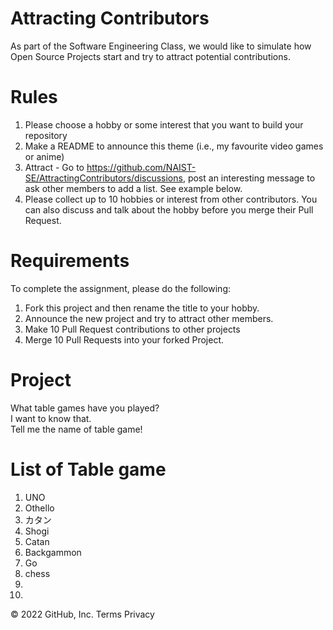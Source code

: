 # Attracting Contributors
As part of the Software Engineering Class, we would like to simulate how Open Source Projects start and try to attract potential contributions.

# Rules

1. Please choose a hobby or some interest that you want to build your repository
2. Make a README to announce this theme (i.e., my favourite video games or anime)
3. Attract - Go to https://github.com/NAIST-SE/AttractingContributors/discussions, post an interesting message to ask other members to add a list. See example below.
4. Please collect up to 10 hobbies or interest from other contributors. You can also discuss and talk about the hobby before you merge their Pull Request.

# Requirements
To complete the assignment, please do the following:
1. Fork this project and then rename the title to your hobby. 
2. Announce the new project and try to attract other members.
3. Make 10 Pull Request contributions to other projects
4. Merge 10 Pull Requests into your forked Project.

# Project
What table games have you played?  
I want to know that.  
Tell me the name of table game!  

# List of Table game
1.  UNO  
2.  Othello  
3.  カタン  
4.  Shogi  
5.  Catan  
6.  Backgammon  
7.  Go
8.  chess
9.  
10.  
     




© 2022 GitHub, Inc.
Terms
Privacy


